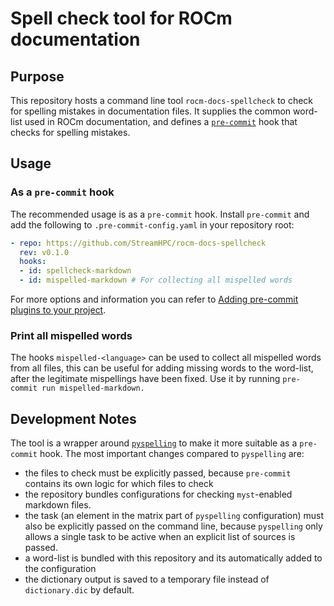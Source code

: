 # Spell check tool for ROCm documentation

## Purpose

This repository hosts a command line tool `rocm-docs-spellcheck` to check for
spelling mistakes in documentation files. It supplies the common word-list used
in ROCm documentation, and defines a [`pre-commit`](https://pre-commit.com/) hook
that checks for spelling mistakes.

## Usage

### As a `pre-commit` hook

The recommended usage is as a `pre-commit` hook. Install `pre-commit` and add the
following to `.pre-commit-config.yaml` in your repository root:

```yaml
- repo: https://github.com/StreamHPC/rocm-docs-spellcheck
  rev: v0.1.0
  hooks:
  - id: spellcheck-markdown
  - id: mispelled-markdown # For collecting all mispelled words
```

For more options and information you can refer to
[Adding pre-commit plugins to your project](https://pre-commit.com/#plugins).

### Print all mispelled words

The hooks `mispelled-<language>` can be used to collect all mispelled words
from all files, this can be useful for adding missing words to the word-list,
after the legitimate mispellings have been fixed.
Use it by running `pre-commit run mispelled-markdown.`

## Development Notes

The tool is a wrapper around [`pyspelling`](https://facelessuser.github.io/pyspelling/)
to make it more suitable as a `pre-commit` hook.
The most important changes compared to `pyspelling` are:
- the files to check must be explicitly passed, because `pre-commit` contains
  its own logic for which files to check
- the repository bundles configurations for checking `myst`-enabled markdown files.
- the task (an element in the matrix part of `pyspelling` configuration) must
  also be explicitly passed on the command line, because `pyspelling` only
  allows a single task to be active when an explicit list of sources is passed.
- a word-list is bundled with this repository and its automatically added to
  the configuration
- the dictionary output is saved to a temporary file instead of `dictionary.dic`
  by default.
